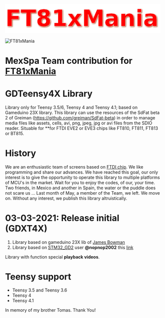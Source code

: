 ![FT81xMania](logo.png?raw=true "GDXT4X")

![FT81xMania](logo2.gif?raw=true "GDXT4X")

# MexSpa Team contribution for [FT81xMania](https://ft81xmania.com/comunidad/)

# GDTeensy4X Library
Library only for Teensy 3.5/6, Teensy 4 and Teensy 4.1; based on Gameduino 23X library. This library can use the resources of the SdFat beta 2 of Greiman (https://github.com/greiman/SdFat-beta) in order to manage media files like assets, cells, avi, png, jpeg, jpg or avi files from the SDIO reader. Situable for **for FTDI EVE2 or EVE3 chips like FT810, FT811, FT813 or BT815.

# History
We are an enthusiastic team of screens based on [FTDI chip](http://www.ftdichip.com/EVE.htm). We like programming and share our advances. We have reached this goal, our only interest is to give the opportunity to operate this library to multiple platforms of MCU's in the market. Wait for you to enjoy the codes, of our, your time.
Two friends, in Mexico and another in Spain, the water or the puddle does not scare us ...
Last month of May, a member of the Team, we left. We move on.
Without any interest, we publish this library altruistically.

# 03-03-2021: Release initial (GDXT4X)


1. Library based on gameduino 23X lib of [James Bowman](https://github.com/jamesbowman/gd2-lib)
2. Library based on [STM32_GD2](https://github.com/nopnop2002/STM32_GD2) user **@nopnop2002** this [link](http://stm32duino.com/viewtopic.php?f=9&t=3466#p44477)

Library with function special **playback videos**. 

# Teensy support 
    
* Teensy 3.5 and Teensy 3.6
* Teensy 4
* Teensy 4.1

In memory of my brother Tomas. Thank You!